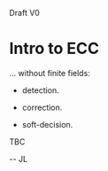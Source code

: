 Draft V0

Intro to ECC
============

... without finite fields:

 -  detection.

 -  correction.  

 -  soft-decision.

TBC
 
-- JL









